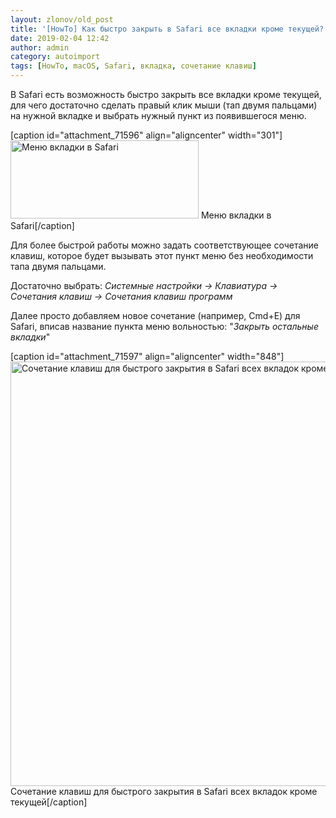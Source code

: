 ```yaml
---
layout: zlonov/old_post
title: '[HowTo] Как быстро закрыть в Safari все вкладки кроме текущей?'
date: 2019-02-04 12:42
author: admin
category: autoimport
tags: [HowTo, macOS, Safari, вкладка, сочетание клавиш]
---
```

В Safari есть возможность быстро закрыть все вкладки кроме текущей, для чего достаточно сделать правый клик мыши (тап двумя пальцами) на нужной вкладке и выбрать нужный пункт из появившегося меню.

[caption id="attachment_71596" align="aligncenter" width="301"]<a href="/assets/uploads/Меню-вкладки-в-Safari.png"><img class="size-full wp-image-71596" src="/assets/uploads/Меню-вкладки-в-Safari.png" alt="Меню вкладки в Safari" width="301" height="125" /></a> Меню вкладки в Safari[/caption]

Для более быстрой работы можно задать соответствующее сочетание клавиш, которое будет вызывать этот пункт меню без необходимости тапа двумя пальцами.

Достаточно выбрать: <em>Системные настройки -&gt; Клавиатура -&gt; Сочетания клавиш -&gt; Сочетания клавиш программ</em>

Далее просто добавляем новое сочетание (например, Cmd+E) для Safari, вписав название пункта меню вольностью: "<em>Закрыть остальные вкладки</em>"

[caption id="attachment_71597" align="aligncenter" width="848"]<a href="/assets/uploads/Сочетание-клавиш-для-быстрого-закрытия-в-Safari-всех-вкладок-кроме-текущей.png"><img class="size-full wp-image-71597" src="/assets/uploads/Сочетание-клавиш-для-быстрого-закрытия-в-Safari-всех-вкладок-кроме-текущей.png" alt="Сочетание клавиш для быстрого закрытия в Safari всех вкладок кроме текущей" width="848" height="679" /></a> Сочетание клавиш для быстрого закрытия в Safari всех вкладок кроме текущей[/caption]

&nbsp;
